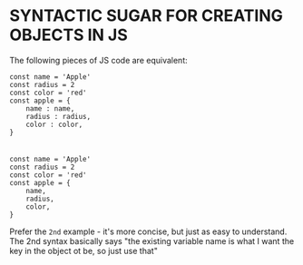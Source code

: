 # SYNTACTIC SUGAR FOR CREATING OBJECTS IN JS

The following pieces of JS code are equivalent:

    const name = 'Apple'
    const radius = 2
    const color = 'red'
    const apple = {
        name : name,
        radius : radius,
        color : color,
    }

######

    const name = 'Apple'
    const radius = 2
    const color = 'red'
    const apple = {
        name,
        radius,
        color,
    }

Prefer the `2nd` example - it's more concise, but just as easy to understand. The 2nd syntax basically says "the existing variable name is what I want the key in the object ot be, so just use that"

